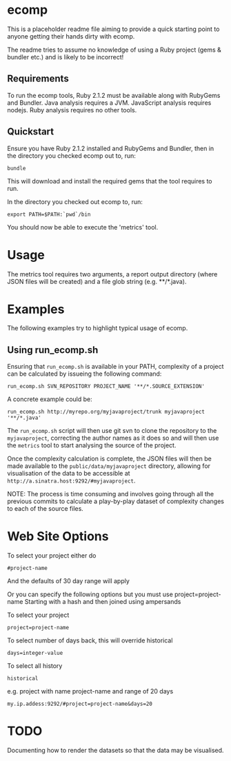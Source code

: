 ecomp
=====

This is a placeholder readme file aiming to provide a quick starting point to anyone getting their hands dirty with ecomp.

The readme tries to assume no knowledge of using a Ruby project (gems & bundler etc.) and is likely to be incorrect!

Requirements
------------
To run the ecomp tools, Ruby 2.1.2 must be available along with RubyGems and Bundler. 
Java analysis requires a JVM.
JavaScript analysis requires nodejs.
Ruby analysis requires no other tools. 

Quickstart
----------
Ensure you have Ruby 2.1.2 installed and RubyGems and Bundler, then in the directory you checked ecomp out to, run:

```
bundle
```

This will download and install the required gems that the tool requires to run.

In the directory you checked out ecomp to, run:

```
export PATH=$PATH:`pwd`/bin
```

You should now be able to execute the 'metrics' tool. 

Usage
=====
The metrics tool requires two arguments, a report output directory (where JSON files will be created) and a file glob string (e.g. **/*.java). 

Examples
========
The following examples try to highlight typical usage of ecomp.

Using run_ecomp.sh
------------------

Ensuring that `run_ecomp.sh` is available in your PATH, complexity of a project can be calculated by issueing the following command:

```
run_ecomp.sh SVN_REPOSITORY PROJECT_NAME '**/*.SOURCE_EXTENSION'
```
A concrete example could be:

```
run_ecomp.sh http://myrepo.org/myjavaproject/trunk myjavaproject '**/*.java'
```

The `run_ecomp.sh` script will then use git svn to clone the repository to the `myjavaproject`, correcting the author names as it does so and will then use the `metrics` tool to start analysing the source of the project.

Once the complexity calculation is complete, the JSON files will then be made available to the `public/data/myjavaproject` directory, allowing for visualisation of the data to be accessible at `http://a.sinatra.host:9292/#myjavaproject`.

NOTE: The process is time consuming and involves going through all the previous commits to calculate a play-by-play dataset of complexity changes to each of the source files.

Web Site Options
================

To select your project either do

```
#project-name
```

And the defaults of 30 day range will apply

Or you can specify the following options but you must use project=project-name
Starting with a hash and then joined using ampersands

To select your project
```
project=project-name
```

To select number of days back, this will override historical
```
days=integer-value
```

To select all history
```
historical
```

e.g. project with name project-name and range of 20 days

```
my.ip.addess:9292/#project=project-name&days=20
```

TODO
====
Documenting how to render the datasets so that the data may be visualised. 
